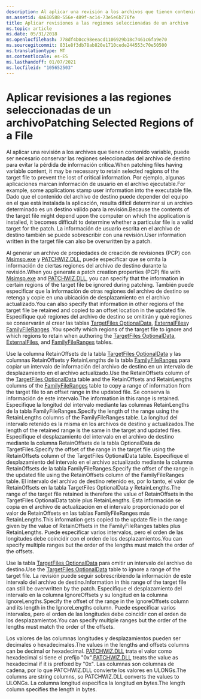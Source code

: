 ```yaml
---
description: Al aplicar una revisión a los archivos que tienen contenido variable, puede ser necesario conservar las regiones seleccionadas del archivo de destino para evitar la pérdida de información crítica.
ms.assetid: 4a610588-556e-489f-ac14-73e5e6b776fe
title: Aplicar revisiones a las regiones seleccionadas de un archivo
ms.topic: article
ms.date: 05/31/2018
ms.openlocfilehash: 778df4b0cc98eeacd1106929b18c7461c6fa9e70
ms.sourcegitcommit: 831e8f3db78ab820e1710cede244553c70e50500
ms.translationtype: MT
ms.contentlocale: es-ES
ms.lasthandoff: 01/07/2021
ms.locfileid: "105652503"
---
```

# <a name="patching-selected-regions-of-a-file"></a><span data-ttu-id="ebe92-103">Aplicar revisiones a las regiones seleccionadas de un archivo</span><span class="sxs-lookup"><span data-stu-id="ebe92-103">Patching Selected Regions of a File</span></span>

<span data-ttu-id="ebe92-104">Al aplicar una revisión a los archivos que tienen contenido variable, puede ser necesario conservar las regiones seleccionadas del archivo de destino para evitar la pérdida de información crítica.</span><span class="sxs-lookup"><span data-stu-id="ebe92-104">When patching files having variable content, it may be necessary to retain selected regions of the target file to prevent the lost of critical information.</span></span> <span data-ttu-id="ebe92-105">Por ejemplo, algunas aplicaciones marcan información de usuario en el archivo ejecutable.</span><span class="sxs-lookup"><span data-stu-id="ebe92-105">For example, some applications stamp user information into the executable file.</span></span> <span data-ttu-id="ebe92-106">Dado que el contenido del archivo de destino puede depender del equipo en el que está instalada la aplicación, resulta difícil determinar si un archivo determinado es un destino válido para la revisión.</span><span class="sxs-lookup"><span data-stu-id="ebe92-106">Because the contents of the target file might depend upon the computer on which the application is installed, it becomes difficult to determine whether a particular file is a valid target for the patch.</span></span> <span data-ttu-id="ebe92-107">La información de usuario escrita en el archivo de destino también se puede sobrescribir con una revisión.</span><span class="sxs-lookup"><span data-stu-id="ebe92-107">User information written in the target file can also be overwritten by a patch.</span></span>

<span data-ttu-id="ebe92-108">Al generar un archivo de propiedades de creación de revisiones (PCP) con [Msimsp.exe](msimsp-exe.md) y [PATCHWIZ.DLL](patchwiz-dll.md), puede especificar que se omita la información de ciertas regiones del archivo de destino durante la revisión.</span><span class="sxs-lookup"><span data-stu-id="ebe92-108">When you generate a patch creation properties (PCP) file with [Msimsp.exe](msimsp-exe.md) and [PATCHWIZ.DLL](patchwiz-dll.md), you can specify that the information in certain regions of the target file be ignored during patching.</span></span> <span data-ttu-id="ebe92-109">También puede especificar que la información de otras regiones del archivo de destino se retenga y copie en una ubicación de desplazamiento en el archivo actualizado.</span><span class="sxs-lookup"><span data-stu-id="ebe92-109">You can also specify that information in other regions of the target file be retained and copied to an offset location in the updated file.</span></span> <span data-ttu-id="ebe92-110">Especifique qué regiones del archivo de destino se omitirán y qué regiones se conservarán al crear las tablas [TargetFiles OptionalData](targetfiles-optionaldata-table-patchwiz-dll-.md), [ExternalFiles](externalfiles-table-patchwiz-dll-.md)y [FamilyFileRanges](familyfileranges-table-patchwiz-dll-.md) .</span><span class="sxs-lookup"><span data-stu-id="ebe92-110">You specify which regions of the target file to ignore and which regions to retain when authoring the [TargetFiles OptionalData](targetfiles-optionaldata-table-patchwiz-dll-.md), [ExternalFiles](externalfiles-table-patchwiz-dll-.md), and [FamilyFileRanges](familyfileranges-table-patchwiz-dll-.md) tables.</span></span>

<span data-ttu-id="ebe92-111">Use la columna RetainOffsets de la tabla [TargetFiles OptionalData](targetfiles-optionaldata-table-patchwiz-dll-.md) y las columnas RetainOffsets y RetainLengths de la tabla [FamilyFileRanges](familyfileranges-table-patchwiz-dll-.md) para copiar un intervalo de información del archivo de destino en un intervalo de desplazamiento en el archivo actualizado.</span><span class="sxs-lookup"><span data-stu-id="ebe92-111">Use the RetainOffsets column of the [TargetFiles OptionalData](targetfiles-optionaldata-table-patchwiz-dll-.md) table and the RetainOffsets and RetainLengths columns of the [FamilyFileRanges](familyfileranges-table-patchwiz-dll-.md) table to copy a range of information from the target file to an offset range in the updated file.</span></span> <span data-ttu-id="ebe92-112">Se conserva la información de este intervalo.</span><span class="sxs-lookup"><span data-stu-id="ebe92-112">The information in this range is retained.</span></span> <span data-ttu-id="ebe92-113">Especifique la longitud del intervalo mediante las columnas RetainLengths de la tabla FamilyFileRanges.</span><span class="sxs-lookup"><span data-stu-id="ebe92-113">Specify the length of the range using the RetainLengths columns of the FamilyFileRanges table.</span></span> <span data-ttu-id="ebe92-114">La longitud del intervalo retenido es la misma en los archivos de destino y actualizados.</span><span class="sxs-lookup"><span data-stu-id="ebe92-114">The length of the retained range is the same in the target and updated files.</span></span> <span data-ttu-id="ebe92-115">Especifique el desplazamiento del intervalo en el archivo de destino mediante la columna RetainOffsets de la tabla OptionalData de TargetFiles.</span><span class="sxs-lookup"><span data-stu-id="ebe92-115">Specify the offset of the range in the target file using the RetainOffsets column of the TargetFiles OptionalData table.</span></span> <span data-ttu-id="ebe92-116">Especifique el desplazamiento del intervalo en el archivo actualizado mediante la columna RetainOffsets de la tabla FamilyFileRanges.</span><span class="sxs-lookup"><span data-stu-id="ebe92-116">Specify the offset of the range in the updated file using the RetainOffsets column of the FamilyFileRanges table.</span></span> <span data-ttu-id="ebe92-117">El intervalo del archivo de destino retenido es, por lo tanto, el valor de RetainOffsets en la tabla TargetFiles OptionalData y RetainLengths.</span><span class="sxs-lookup"><span data-stu-id="ebe92-117">The range of the target file retained is therefore the value of RetainOffsets in the TargetFiles OptionalData table plus RetainLengths.</span></span> <span data-ttu-id="ebe92-118">Esta información se copia en el archivo de actualización en el intervalo proporcionado por el valor de RetainOffsets en las tablas FamilyFileRanges más RetainLengths.</span><span class="sxs-lookup"><span data-stu-id="ebe92-118">This information gets copied to the update file in the range given by the value of RetainOffsets in the FamilyFileRanges tables plus RetainLengths.</span></span> <span data-ttu-id="ebe92-119">Puede especificar varios intervalos, pero el orden de las longitudes debe coincidir con el orden de los desplazamientos.</span><span class="sxs-lookup"><span data-stu-id="ebe92-119">You can specify multiple ranges but the order of the lengths must match the order of the offsets.</span></span>

<span data-ttu-id="ebe92-120">Use la tabla [TargetFiles OptionalData](targetfiles-optionaldata-table-patchwiz-dll-.md) para omitir un intervalo del archivo de destino.</span><span class="sxs-lookup"><span data-stu-id="ebe92-120">Use the [TargetFiles OptionalData](targetfiles-optionaldata-table-patchwiz-dll-.md) table to ignore a range of the target file.</span></span> <span data-ttu-id="ebe92-121">La revisión puede seguir sobrescribiendo la información de este intervalo del archivo de destino.</span><span class="sxs-lookup"><span data-stu-id="ebe92-121">Information in this range of the target file can still be overwritten by the patch.</span></span> <span data-ttu-id="ebe92-122">Especifique el desplazamiento del intervalo en la columna IgnoreOffsets y su longitud en la columna IgnoreLengths.</span><span class="sxs-lookup"><span data-stu-id="ebe92-122">Specify the offset of the range in the IgnoreOffsets column and its length in the IgnoreLengths column.</span></span> <span data-ttu-id="ebe92-123">Puede especificar varios intervalos, pero el orden de las longitudes debe coincidir con el orden de los desplazamientos.</span><span class="sxs-lookup"><span data-stu-id="ebe92-123">You can specify multiple ranges but the order of the lengths must match the order of the offsets.</span></span>

<span data-ttu-id="ebe92-124">Los valores de las columnas longitudes y desplazamientos pueden ser decimales o hexadecimales.</span><span class="sxs-lookup"><span data-stu-id="ebe92-124">The values in the lengths and offsets columns can be decimal or hexadecimal.</span></span> <span data-ttu-id="ebe92-125">[PATCHWIZ.DLL](patchwiz-dll.md) trata el valor como hexadecimal si tiene el prefijo "0x".</span><span class="sxs-lookup"><span data-stu-id="ebe92-125">[PATCHWIZ.DLL](patchwiz-dll.md) treats the value as hexadecimal if it is prefixed by "0x".</span></span> <span data-ttu-id="ebe92-126">Las columnas son columnas de cadena, por lo que PATCHWIZ.DLL convierte los valores en ULONGs.</span><span class="sxs-lookup"><span data-stu-id="ebe92-126">The columns are string columns, so PATCHWIZ.DLL converts the values to ULONGs.</span></span> <span data-ttu-id="ebe92-127">La columna longitud especifica la longitud en bytes.</span><span class="sxs-lookup"><span data-stu-id="ebe92-127">The length column specifies the length in bytes.</span></span>

 

 



